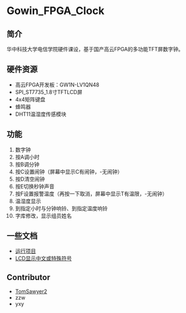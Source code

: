 # Gowin_FPGA_Clock

## 简介

华中科技大学电信学院硬件课设，基于国产高云FPGA的多功能TFT屏数字钟。

## 硬件资源

- 高云FPGA开发板：GW1N-LV1QN48
- SPI_ST7735_1.8寸TFTLCD屏
- 4x4矩阵键盘
- 蜂鸣器
- DHT11温湿度传感模块

## 功能

1. 数字钟
2. 按A调小时
3. 按B调分钟
4. 按C设置闹钟（屏幕中显示C有闹钟，-无闹钟）
5. 按D清空闹钟
6. 按E切换秒钟声音
7. 按F设置报警温度（再按一下取消，屏幕中显示T有温限，-无闹钟）
8. 温湿度显示
9. 到指定小时与分钟响铃、到指定温度响铃
10. 字库修改，显示组员姓名

## 一些文档

- [运行项目](https://github.com/TomSawyer2/Gowin_FPGA_Clock/blob/main/docs/%E8%BF%90%E8%A1%8C%E9%A1%B9%E7%9B%AE.md)
- [LCD显示中文或特殊符号](https://github.com/TomSawyer2/Gowin_FPGA_Clock/blob/main/docs/LCD%E6%98%BE%E7%A4%BA%E4%B8%AD%E6%96%87%E6%88%96%E7%89%B9%E6%AE%8A%E7%AC%A6%E5%8F%B7.md)

## Contributor

- [TomSawyer2](https://github.com/TomSawyer2)
- zzw
- yxy
